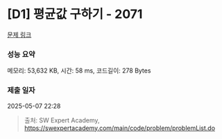 # [D1] 평균값 구하기 - 2071 

[문제 링크](https://swexpertacademy.com/main/code/problem/problemDetail.do?contestProbId=AV5QRnJqA5cDFAUq) 

### 성능 요약

메모리: 53,632 KB, 시간: 58 ms, 코드길이: 278 Bytes

### 제출 일자

2025-05-07 22:28



> 출처: SW Expert Academy, https://swexpertacademy.com/main/code/problem/problemList.do